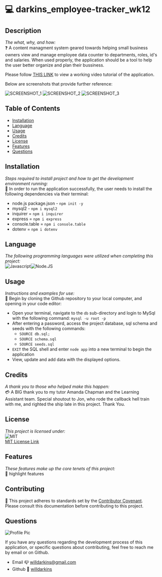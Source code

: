 
# 💻 darkins_employee-tracker_wk12

## Description
*The what, why, and how:*<br>
❓ A content managment system  geared towards helping small business owners view and manage employee data counter to departments, roles, id's and salaries. When used properly, the application should be a tool to help the user better organize and plan their bussiness.

Please follow <a href= https://vimeo.com/640578208 target="__blank">THIS LINK</a> to view a working video tutorial of the application.

Below are screenshots that provide further reference:

![SCREENSHOT_1](https://user-images.githubusercontent.com/84754257/139514956-93b50ece-d1b9-4cd9-8d24-31c27dc2cded.png)
![SCREENSHOT_2](https://user-images.githubusercontent.com/84754257/139514957-1ba82c70-8730-4695-a7cc-2c0cca261766.png)
![SCREENSHOT_3](https://user-images.githubusercontent.com/84754257/139514961-9fc6699d-c8e9-4a88-897e-2454b9ec85bf.png)

## Table of Contents

* [Installation](#installation)
* [Language](#language)
* [Usage](#usage)
* [Credits](#credits)
* [License](#license)
* [Features](#feature)
* [Questions](#Questions)

## Installation
*Steps required to install project and how to get the development environment running:* 
<br>
🔌 In order to run the application successfully, the user needs to install the following dependencies via their terminal:

* node.js package.json - `npm init -y`
* mysql2 - `npm i mysql2`
* inquirer = `npm i inquirer`
* express = `npm i express`
* console.table = `npm i console.table`
* dotenv = `npm i dotenv`

## Language 
*The following programming languages were utilized when completing this project:*
<br>
![Javascript](https://img.shields.io/badge/Language-javascript-yellow.svg)![Node.JS](https://img.shields.io/badge/Language-Node.JS-ff69b4.svg)

## Usage
*Instructions and examples for use:*
<br>
🏁 Begin by cloning the Github repository to your local computer, and opening in your code editor:

* Open your terminal, navigate to the `db` sub-directory and login to MySql with the following command: `mysql -u root -p`
* After entering a password, access the project database, sql schema and seeds with the following commands:
    * `SOURCE db.sql;`
    * `SOURCE schema.sql`
    * `SOURCE seeds.sql`
* `EXIT` the SQL shell and enter `node app` into a new terminal to begin the application
* View, update and add data with the displayed options.

## Credits
*A thank you to those who helped make this happen:*
<br>
💳 A BIG thank you to my tutor Amanda Chapman and the Learning Assistant team. Special shoutout to Jon, who rode the callback hell train with me, and righted the ship late in this project. Thank You.

  ## License
*This project is licensed under:* <br>
![MIT](https://img.shields.io/badge/License-MIT-yellow.svg)<br>
<a href= https://opensource.org/licenses/MIT)>MIT License Link</a><br>

## Features
*These features make up the core tenets of this project:*
<br>
🌟 highlight features

## Contributing
👐 This project adheres to standards set by the <a href = https://www.contributor-covenant.org/version/2/1/code_of_conduct/code_of_conduct.md>Contributor Covenant</a>.<br>
Please consult this documentation before contributing to this project.

## Questions
![Profile Pic](https://user-images.githubusercontent.com/84754257/139515062-f9176e2b-f53c-4df1-a259-586cf72fedc5.jpg)

If you have any questions regarding the development process of this application, or specific questions about contributing, feel free to reach me by email or on Github.
* Email 📪 willdarkins@gmail.com
* Github 🗿 [willdarkins](https://github.com/willdarkins) 
